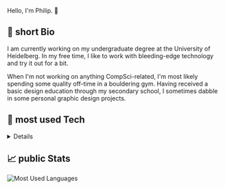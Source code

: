 Hello, I'm Philip. 👋

## 📃 short Bio
I am currently working on my undergraduate degree at the University of Heidelberg.
In my free time, I like to work with bleeding-edge technology and try it out for a bit.

When I'm not working on anything CompSci-related, I'm most likely spending some quality off-time in a bouldering gym. Having received a basic design education through my secondary school, I sometimes dabble in some personal graphic design projects.

## 🤖 most used Tech
<details>
  
  * ⌨️ Programming languages\
    <img src="https://img.shields.io/badge/C-A8B9CC?style=for-the-badge&logo=c&logoColor=white" alt="C">
    <img src="https://img.shields.io/badge/C++-00599C?style=for-the-badge&logo=c%2B%2B&logoColor=white" alt="C++">
    <img src="https://img.shields.io/badge/Rust-000000?style=for-the-badge&logo=rust&logoColor=white" alt="Rust">
    <img src="https://img.shields.io/badge/Java-F80000?style=for-the-badge&logo=oracle&logoColor=white" alt="Java">
    <img src="https://img.shields.io/badge/Python-3776AB?style=for-the-badge&logo=python&logoColor=white" alt="Python">
    <img src="https://img.shields.io/badge/TypeScript-3178C6?style=for-the-badge&logo=typescript&logoColor=white" alt="TypeScript">
    <img src="https://img.shields.io/badge/JavaScript-F7DF1E?style=for-the-badge&logo=javascript&logoColor=white" alt="JavaScript">
    <img src="https://img.shields.io/badge/Lua-2C2D72?style=for-the-badge&logo=lua&logoColor=white" alt="Lua">
    <img src="https://img.shields.io/badge/Nim-FFE953?style=for-the-badge&logo=nim&logoColor=white" alt="Nim">
  * 🏗️ Frameworks & Libraries\
    <img src="https://img.shields.io/badge/CMake-064F8C?style=for-the-badge&logo=cmake&logoColor=white" alt="CMake">
    <img src="https://img.shields.io/badge/Docker-2496ED?style=for-the-badge&logo=docker&logoColor=white" alt="Docker">
    <img src="https://img.shields.io/badge/Junit5-25A162?style=for-the-badge&logo=junit5&logoColor=white" alt="JUnit5">
    <img src="https://img.shields.io/badge/React-61DAFB?style=for-the-badge&logo=react&logoColor=white" alt="React">
    <img src="https://img.shields.io/badge/next.js-000000?style=for-the-badge&logo=nextdotjs&logoColor=white" alt="Next.js">
    <img src="https://img.shields.io/badge/Node.js-339933?style=for-the-badge&logo=nodedotjs&logoColor=white" alt="Node.js">
    <img src="https://img.shields.io/badge/Numpy-013243?style=for-the-badge&logo=numpy&logoColor=white" alt="Numpy">
    <img src="https://img.shields.io/badge/SciPy-8CAAE6?style=for-the-badge&logo=SciPy&logoColor=white" alt="SciPy">
    <img src="https://img.shields.io/badge/Jupyter-F37626?&style=for-the-badge&logo=Jupyter&logoColor=white" alt="Jupyter">
    <img src="https://img.shields.io/badge/Shell_Script-121011?style=for-the-badge&logo=gnu-bash&logoColor=white" alt="Shell Script">
    <img src="https://img.shields.io/badge/jQuery-0769AD?style=for-the-badge&logo=jquery&logoColor=white" alt="jQuery">
    <img src="https://img.shields.io/badge/Bootstrap-7952B3?style=for-the-badge&logo=bootstrap&logoColor=white" alt="Bootstrap">
  * 📚 Database\
    <img src="https://img.shields.io/badge/Cassandra-1287B1?style=for-the-badge&logo=apachecassandra&logoColor=white" alt="Cassandra">
    <img src="https://img.shields.io/badge/PostgreSQL-4169E1?style=for-the-badge&logo=postgresql&logoColor=white" alt="PostgreSQL">
    <img src="https://img.shields.io/badge/SQLite-003B57?style=for-the-badge&logo=sqlite&logoColor=white" alt="SQLite">
  * ☁️ Cloud\
    <img src="https://img.shields.io/badge/Oracle-F80000?style=for-the-badge&logo=oracle&logoColor=white" alt="Oracle">
    <img src="https://img.shields.io/badge/Hetzner-D50C2D?style=for-the-badge&logo=hetzner&logoColor=white" alt="Hetzner">
    <img src="https://img.shields.io/badge/GitHub_Actions-2088FF?style=for-the-badge&logo=github-actions&logoColor=white" alt="Github Actions">
  * 🏠 Platforms\
    <img src="https://img.shields.io/badge/Linux-FCC624?style=for-the-badge&logo=linux&logoColor=white" alt="Linux">
    <img src="https://img.shields.io/badge/macos-000000?style=for-the-badge&logo=apple&logoColor=white" alt="macOS">
    <img src="https://img.shields.io/badge/Android-3DDC84?style=for-the-badge&logo=android&logoColor=white" alt="Android">
    <img src="https://img.shields.io/badge/Wear_OS-4285F4?style=for-the-badge&logo=wear-os&logoColor=white" alt="Wear OS">
    <img src="https://img.shields.io/badge/Windows-0078D6?style=for-the-badge&logo=windows11&logoColor=white" alt="Windows">
  * 🔬 Development environment\
    <img src="https://img.shields.io/badge/JetBrains-000000?style=for-the-badge&logo=jetbrains&logoColor=white" alt="JetBrains">
    <img src="https://img.shields.io/badge/NeoVim-57A143?&style=for-the-badge&logo=neovim&logoColor=white" alt="NeoVim">
    <img src="https://img.shields.io/badge/VSCodium-2F80ED?style=for-the-badge&logo=vscodium&logoColor=white" alt="VSCodium">
    <img src="https://img.shields.io/badge/sublime_text-FF9800?&style=for-the-badge&logo=sublime-text&logoColor=white" alt="Sublime Text">
  * 📓 Documentation\
    <img src="https://img.shields.io/badge/Jira-0052CC?style=for-the-badge&logo=jira&logoColor=white" alt="Jira">
    <img src="https://img.shields.io/badge/Confluence-172B4D?style=for-the-badge&logo=confluence&logoColor=white" alt="Confluence">
    <img src="https://img.shields.io/badge/diagrams.net-F08705?style=for-the-badge&logo=diagramsdotnet&logoColor=white" alt="Diagrams.net">
    <img src="https://img.shields.io/badge/Figma-F24E1E?style=for-the-badge&logo=figma&logoColor=white" alt="Figma">
    <img src="https://img.shields.io/badge/Markdown-000000?style=for-the-badge&logo=markdown&logoColor=white" alt="Markdown">
    <img src="https://img.shields.io/badge/LaTeX-008080?style=for-the-badge&logo=latex&logoColor=white" alt="LaTeX">
    <img src="https://img.shields.io/badge/SemVer-57A143?style=for-the-badge&logo=semver&logoColor=white" alt="SemVer">
  * 🖌️ Design\
    <img src="https://img.shields.io/badge/Adobe_Creative_Cloud-DA1F26?style=for-the-badge&logo=adobecreativecloud&logoColor=white" alt="Adobe Creative Cloud">
    <img src="https://img.shields.io/badge/affinity-222324?style=for-the-badge&logo=affinity&logoColor=white" alt="Affinity">
    <img src="https://img.shields.io/badge/gimp-5C5543?style=for-the-badge&logo=gimp&logoColor=white" alt="Gimp">
    <img src="https://img.shields.io/badge/Inkscape-000000?style=for-the-badge&logo=Inkscape&logoColor=white" alt="Inkscape">
    <img src="https://img.shields.io/badge/Pexels-05A081?style=for-the-badge&logo=pexels&logoColor=white" alt="Pexels">
  * 💬 Natural languages\
    <img src="https://img.shields.io/badge/🇬🇧_English-101214?style=for-the-badge" alt="English">
    <img src="https://img.shields.io/badge/🇩🇪_German-101214?style=for-the-badge" alt="German">
    <img src="https://img.shields.io/badge/🇱🇺_Luxembourgish-101214?style=for-the-badge" alt="Luxembourgish">
    <img src="https://img.shields.io/badge/🇫🇷_French-101214?style=for-the-badge" alt="French">
</details>

## 📈 public Stats
  <img src="https://github-readme-stats.vercel.app/api/top-langs/?username=sirpiksel&hide=tex,mcfunction&exclude_repo=piksel-dwm,piksel-st,piksel-dmenu&langs_count=10&layout=donut&theme=ayu-mirage" alt="Most Used Languages">

